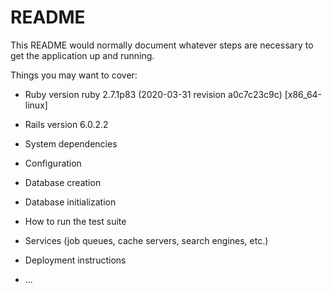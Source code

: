 # README

This README would normally document whatever steps are necessary to get the
application up and running.

Things you may want to cover:

* Ruby version
ruby 2.7.1p83 (2020-03-31 revision a0c7c23c9c) [x86_64-linux]

* Rails version 6.0.2.2

* System dependencies

* Configuration

* Database creation

* Database initialization

* How to run the test suite

* Services (job queues, cache servers, search engines, etc.)

* Deployment instructions

* ...
